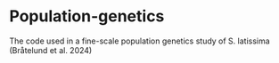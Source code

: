 # Population-genetics
The code used in a fine-scale population genetics study of S. latissima (Bråtelund et al. 2024)
